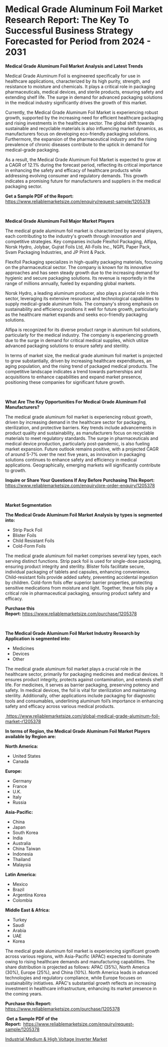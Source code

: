 <p><h1>Medical Grade Aluminum Foil Market Research Report: The Key To Successful Business Strategy Forecasted for Period from 2024 - 2031</h1></p><p><strong>Medical Grade Aluminum Foil Market Analysis and Latest Trends</strong></p>
<p><p>Medical Grade Aluminum Foil is engineered specifically for use in healthcare applications, characterized by its high purity, strength, and resistance to moisture and chemicals. It plays a critical role in packaging pharmaceuticals, medical devices, and sterile products, ensuring safety and extending shelf life. The surge in demand for advanced packaging solutions in the medical industry significantly drives the growth of this market.</p><p>Currently, the Medical Grade Aluminum Foil Market is experiencing robust growth, supported by the increasing need for efficient healthcare packaging and rising investments in the healthcare sector. The global shift towards sustainable and recyclable materials is also influencing market dynamics, as manufacturers focus on developing eco-friendly packaging solutions. Furthermore, the expansion of the pharmaceutical industry and the rising prevalence of chronic diseases contribute to the uptick in demand for medical-grade packaging.</p><p>As a result, the Medical Grade Aluminum Foil Market is expected to grow at a CAGR of 12.1% during the forecast period, reflecting its critical importance in enhancing the safety and efficacy of healthcare products while addressing evolving consumer and regulatory demands. This growth indicates a promising future for manufacturers and suppliers in the medical packaging sector.</p></p>
<p><strong>Get a Sample PDF of the Report:&nbsp;</strong> <a href="https://www.reliablemarketsize.com/enquiry/request-sample/1205378?utm_campaign=1939&utm_medium=2&utm_source=Github&utm_content=ia&utm_term=31122024&utm_id=medical-grade-aluminum-foil">https://www.reliablemarketsize.com/enquiry/request-sample/1205378</a></p>
<p>&nbsp;</p>
<p><strong>Medical Grade Aluminum Foil Major Market Players</strong></p>
<p><p>The medical grade aluminum foil market is characterized by several players, each contributing to the industry's growth through innovation and competitive strategies. Key companies include Flexifoil Packaging, Alfipa, Norsk Hydro, Jolybar, Gujrat Foils Ltd, All-Foils Inc., NGPL Paper Pack, Svam Packaging Industries, and JP Print & Pack.</p><p>Flexifoil Packaging specializes in high-quality packaging materials, focusing on the pharmaceutical sector. The company is known for its innovative approaches and has seen steady growth due to the increasing demand for hygienic and secure packaging solutions. Its revenue is reportedly in the range of millions annually, fueled by expanding global markets.</p><p>Norsk Hydro, a leading aluminum producer, also plays a pivotal role in this sector, leveraging its extensive resources and technological capabilities to supply medical-grade aluminum foils. The company's strong emphasis on sustainability and efficiency positions it well for future growth, particularly as the healthcare market expands and seeks eco-friendly packaging solutions.</p><p>Alfipa is recognized for its diverse product range in aluminum foil solutions, particularly for the medical industry. The company is experiencing growth due to the surge in demand for critical medical supplies, which utilize advanced packaging solutions to ensure safety and sterility.</p><p>In terms of market size, the medical grade aluminum foil market is projected to grow substantially, driven by increasing healthcare expenditures, an aging population, and the rising trend of packaged medical products. The competitive landscape indicates a trend towards partnerships and acquisitions to enhance capabilities and expand market presence, positioning these companies for significant future growth.</p></p>
<p>&nbsp;</p>
<p><strong>What Are The Key Opportunities For Medical Grade Aluminum Foil Manufacturers?</strong></p>
<p><p>The medical grade aluminum foil market is experiencing robust growth, driven by increasing demand in the healthcare sector for packaging, sterilization, and protective barriers. Key trends include advancements in product quality and sustainability, as manufacturers focus on recyclable materials to meet regulatory standards. The surge in pharmaceuticals and medical device production, particularly post-pandemic, is also fueling market expansion. Future outlook remains positive, with a projected CAGR of around 5-7% over the next five years, as innovation in packaging solutions continues to enhance safety and efficiency in medical applications. Geographically, emerging markets will significantly contribute to growth.</p></p>
<p><strong>Inquire or Share Your Questions If Any Before Purchasing This Report:</strong> <a href="https://www.reliablemarketsize.com/enquiry/pre-order-enquiry/1205378?utm_campaign=1939&utm_medium=2&utm_source=Github&utm_content=ia&utm_term=31122024&utm_id=medical-grade-aluminum-foil">https://www.reliablemarketsize.com/enquiry/pre-order-enquiry/1205378</a></p>
<p>&nbsp;</p>
<p><strong>Market Segmentation</strong></p>
<p><strong>The Medical Grade Aluminum Foil Market Analysis by types is segmented into:</strong></p>
<p><ul><li>Strip Pack Foil</li><li>Blister Foils</li><li>Child Resistant Foils</li><li>Cold-Form Foils</li></ul></p>
<p><p>The medical grade aluminum foil market comprises several key types, each serving distinct functions. Strip pack foil is used for single-dose packaging, ensuring product integrity and sterility. Blister foils facilitate secure, individual packaging of tablets and capsules, enhancing convenience. Child-resistant foils provide added safety, preventing accidental ingestion by children. Cold-form foils offer superior barrier properties, protecting sensitive medications from moisture and light. Together, these foils play a critical role in pharmaceutical packaging, ensuring product safety and efficacy.</p></p>
<p><strong>Purchase this Report:&nbsp;</strong><a href="https://www.reliablemarketsize.com/purchase/1205378?utm_campaign=1939&utm_medium=2&utm_source=Github&utm_content=ia&utm_term=31122024&utm_id=medical-grade-aluminum-foil">https://www.reliablemarketsize.com/purchase/1205378</a></p>
<p>&nbsp;</p>
<p><strong>The Medical Grade Aluminum Foil Market Industry Research by Application is segmented into:</strong></p>
<p><ul><li>Medicines</li><li>Devices</li><li>Other</li></ul></p>
<p><p>The medical grade aluminum foil market plays a crucial role in the healthcare sector, primarily for packaging medicines and medical devices. It ensures product integrity, protects against contamination, and extends shelf life. For medicines, it serves as barrier packaging, preserving potency and safety. In medical devices, the foil is vital for sterilization and maintaining sterility. Additionally, other applications include packaging for diagnostic tools and consumables, underlining aluminum foil’s importance in enhancing safety and efficacy across various medical products.</p></p>
<p><a href="https://www.reliablemarketsize.com/global-medical-grade-aluminum-foil-market-r1205378?utm_campaign=1939&utm_medium=2&utm_source=Github&utm_content=ia&utm_term=31122024&utm_id=medical-grade-aluminum-foil">&nbsp;https://www.reliablemarketsize.com/global-medical-grade-aluminum-foil-market-r1205378</a></p>
<p><strong>In terms of Region, the Medical Grade Aluminum Foil Market Players available by Region are:</strong></p>
<p>
    <p> <strong> North America: </strong>
        <ul>
            <li>United States</li>
            <li>Canada</li>
        </ul>
        </p> 
    <p> <strong> Europe: </strong>
        <ul>
            <li>Germany</li>
            <li>France</li>
            <li>U.K.</li>
            <li>Italy</li>
            <li>Russia</li>
        </ul>
        </p> 
    <p> <strong> Asia-Pacific: </strong>
        <ul>
            <li>China</li>
            <li>Japan</li>
            <li>South Korea</li>
            <li>India</li>
            <li>Australia</li>
            <li>China Taiwan</li>
            <li>Indonesia</li>
            <li>Thailand</li>
            <li>Malaysia</li>
        </ul>
        </p> 
    <p> <strong> Latin America: </strong>
        <ul>
            <li>Mexico</li>
            <li>Brazil</li>
            <li>Argentina Korea</li>
            <li>Colombia</li>
        </ul>
        </p> 
    <p> <strong> Middle East & Africa: </strong>
        <ul>
            <li>Turkey</li>
            <li>Saudi</li>
            <li>Arabia</li>
            <li>UAE</li>
            <li>Korea</li>
        </ul>
    </p>
    </p>
<p><p>The medical grade aluminum foil market is experiencing significant growth across various regions, with Asia-Pacific (APAC) expected to dominate owing to rising healthcare demands and manufacturing capabilities. The share distribution is projected as follows: APAC (35%), North America (30%), Europe (25%), and China (10%). North America leads in advanced technologies and regulatory compliance, while Europe focuses on sustainability initiatives. APAC's substantial growth reflects an increasing investment in healthcare infrastructure, enhancing its market presence in the coming years.</p></p>
<p><strong>Purchase this Report: </strong><a href="https://www.reliablemarketsize.com/purchase/1205378?utm_campaign=1939&utm_medium=2&utm_source=Github&utm_content=ia&utm_term=31122024&utm_id=medical-grade-aluminum-foil">https://www.reliablemarketsize.com/purchase/1205378</a></p>
<p>&nbsp;<strong>Get a Sample PDF of the Report:&nbsp;&nbsp;</strong><a href="https://www.reliablemarketsize.com/enquiry/request-sample/1205378?utm_campaign=1939&utm_medium=2&utm_source=Github&utm_content=ia&utm_term=31122024&utm_id=medical-grade-aluminum-foil">https://www.reliablemarketsize.com/enquiry/request-sample/1205378</a></p>
<p><strong></strong></p>
<p><p><a href="https://github.com/PeterParrish5/Market-Research-Report-List-7/blob/main/industrial-medium-high-voltage-inverter-market.md?utm_campaign=1939&utm_medium=2&utm_source=Github&utm_content=ia&utm_term=31122024&utm_id=medical-grade-aluminum-foil">Industrial Medium & High Voltage Inverter Market</a></p></p>